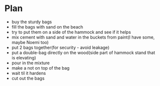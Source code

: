 # Plan

* buy the sturdy bags
* fill the bags with sand on the beach
* try to put them on a side of the hammock and see if it helps
* mix cement with sand and water in the buckets from paint(I have some, maybe Noemi too)
* put 2 bags together(for security - avoid leakage)
* put a double-bag directly on the wood(side part of hammock stand that is elevating)
* pour in the mixture
* make a not on top of the bag
* wait til it hardens
* cut out the bags